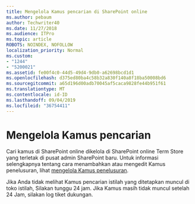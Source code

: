 ```yaml
---
title: Mengelola Kamus pencarian di SharePoint online
ms.author: pebaum
author: Techwriter40
ms.date: 11/27/2018
ms.audience: ITPro
ms.topic: article
ROBOTS: NOINDEX, NOFOLLOW
localization_priority: Normal
ms.custom:
- "1244"
- "5200021"
ms.assetid: fe00f4c0-44d5-49d4-9db0-a62698bcd1d1
ms.openlocfilehash: d375ed80ba4c58b32a830f140a8f18ba50008bd6
ms.sourcegitcommit: a65d196d00adb70045af5caca9828fe44b951f61
ms.translationtype: MT
ms.contentlocale: id-ID
ms.lasthandoff: 09/04/2019
ms.locfileid: "36754411"
---
```

# <a name="manage-search-dictionaries"></a>Mengelola Kamus pencarian

Cari kamus di SharePoint online dikelola di SharePoint online Term Store yang terletak di pusat admin SharePoint baru. Untuk informasi selengkapnya tentang cara menambahkan atau mengedit Kamus penelusuran, lihat [mengelola Kamus penelusuran](https://go.microsoft.com/fwlink/?linkid=2044669&amp;clcid=0x409).
  
Jika Anda tidak melihat Kamus pencarian istilah yang ditetapkan muncul di toko istilah, Silakan tunggu 24 jam. Jika Kamus masih tidak muncul setelah 24 Jam, silakan log tiket dukungan.
  